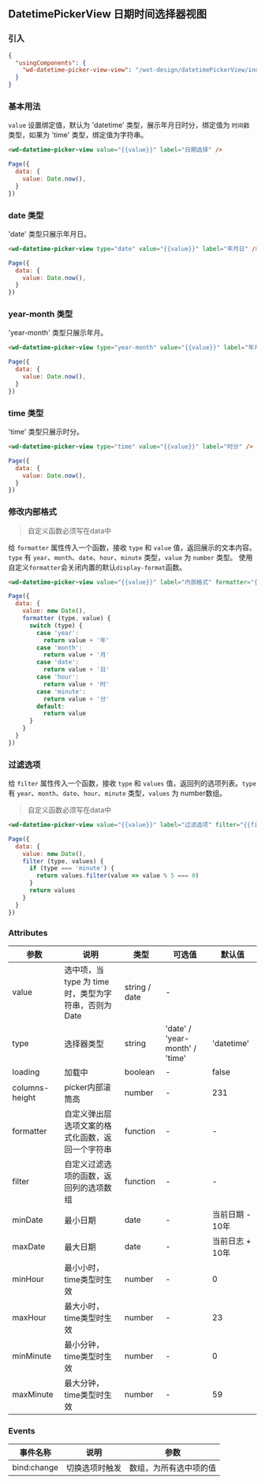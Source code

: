 ## DatetimePickerView 日期时间选择器视图

### 引入

```json
{
  "usingComponents": {
    "wd-datetime-picker-view-view": "/wot-design/datetimePickerView/index"
  }
}
```

### 基本用法

`value` 设置绑定值，默认为 'datetime' 类型，展示年月日时分，绑定值为 `时间戳` 类型，如果为 'time' 类型，绑定值为字符串。

```html
<wd-datetime-picker-view value="{{value}}" label="日期选择" />
```
```javascript
Page({
  data: {
    value: Date.now(),
  }
})
```

### date 类型

'date' 类型只展示年月日。

```html
<wd-datetime-picker-view type="date" value="{{value}}" label="年月日" />
```
```javascript
Page({
  data: {
    value: Date.now(),
  }
})
```
### year-month 类型

'year-month' 类型只展示年月。

```html
<wd-datetime-picker-view type="year-month" value="{{value}}" label="年月" />
```
```javascript
Page({
  data: {
    value: Date.now(),
  }
})
```

### time 类型

'time' 类型只展示时分。

```html
<wd-datetime-picker-view type="time" value="{{value}}" label="时分" />
```
```javascript
Page({
  data: {
    value: Date.now(),
  }
})
```

### 修改内部格式
> 自定义函数必须写在data中

给 `formatter` 属性传入一个函数，接收 `type` 和 `value` 值，返回展示的文本内容。`type` 有 `year`、`month`、`date`、`hour`、`minute` 类型，`value` 为 `number` 类型。
使用自定义`formatter`会关闭内置的默认`display-format`函数。

```html
<wd-datetime-picker-view value="{{value}}" label="内部格式" formatter="{{formatter}}" />
```
```javascript
Page({
  data: {
    value: new Date(),
    formatter (type, value) {
      switch (type) {
        case 'year':
          return value + '年'
        case 'month':
          return value + '月'
        case 'date':
          return value + '日'
        case 'hour':
          return value + '时'
        case 'minute':
          return value + '分'
        default:
          return value
      }
    }
  }
})
```
### 过滤选项


给 `filter` 属性传入一个函数，接收 `type` 和 `values` 值，返回列的选项列表。`type` 有 `year`、`month`、`date`、`hour`、`minute` 类型，`values` 为 number数组。
> 自定义函数必须写在data中
```html
<wd-datetime-picker-view value="{{value}}" label="过滤选项" filter="{{filter}}" />
```
```javascript
Page({
  data: {
    value: new Date(),
    filter (type, values) {
      if (type === 'minute') {
        return values.filter(value => value % 5 === 0)
      }
      return values
    }
  }
})
```

### Attributes

| 参数      | 说明                                 | 类型      | 可选值       | 默认值   |
|---------- |------------------------------------ |---------- |------------- |-------- |
| value | 选中项，当 type 为 time 时，类型为字符串，否则为 Date | string / date | - |
| type | 选择器类型 | string | 'date' / 'year-month' / 'time' | 'datetime' |
| loading | 加载中 | boolean | - | false |
| columns-height | picker内部滚筒高 | number | - | 231 |
| formatter | 自定义弹出层选项文案的格式化函数，返回一个字符串 | function | - | - |
| filter | 自定义过滤选项的函数，返回列的选项数组 | function | - | - |
| minDate | 最小日期 | date | - | 当前日期 - 10年 |
| maxDate | 最大日期 | date | - | 当前日志 + 10年 |
| minHour | 最小小时，time类型时生效 | number | - | 0 |
| maxHour | 最大小时，time类型时生效 | number | - | 23 |
| minMinute | 最小分钟，time类型时生效 | number | - | 0 |
| maxMinute | 最大分钟，time类型时生效 | number | - | 59 |

### Events

| 事件名称      | 说明                                 | 参数     |
|------------- |------------------------------------ |--------- |
| bind:change | 切换选项时触发 | 数组，为所有选中项的值 |

